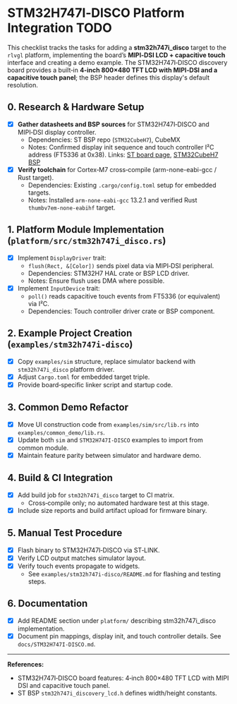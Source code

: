 # STM32H747I‑DISCO Platform Integration TODO

This checklist tracks the tasks for adding a **stm32h747i_disco** target to the `rlvgl` platform, implementing the board’s **MIPI‑DSI LCD + capacitive touch** interface and creating a demo example.
The STM32H747I‑DISCO discovery board provides a built‑in **4‑inch 800×480 TFT LCD with MIPI‑DSI and a capacitive touch panel**; the BSP header defines this display's default resolution.

## 0. Research & Hardware Setup
- [x] **Gather datasheets and BSP sources** for STM32H747I‑DISCO and MIPI‑DSI display controller.
  - Dependencies: ST BSP repo (`STM32CubeH7`), CubeMX
  - Notes: Confirmed display init sequence and touch controller I²C address (FT5336 at 0x38). Links: [ST board page](https://www.st.com/en/evaluation-tools/stm32h747i-disco.html), [STM32CubeH7 BSP](https://github.com/STMicroelectronics/STM32CubeH7)
- [x] **Verify toolchain** for Cortex‑M7 cross‑compile (arm-none-eabi-gcc / Rust target).
  - Dependencies: Existing `.cargo/config.toml` setup for embedded targets.
  - Notes: Installed `arm-none-eabi-gcc` 13.2.1 and verified Rust `thumbv7em-none-eabihf` target.

## 1. Platform Module Implementation (`platform/src/stm32h747i_disco.rs`)
- [x] Implement `DisplayDriver` trait:
  - `flush(Rect, &[Color])` sends pixel data via MIPI‑DSI peripheral.
  - Dependencies: STM32H7 HAL crate or BSP LCD driver.
  - Notes: Ensure flush uses DMA where possible.
- [x] Implement `InputDevice` trait:
  - `poll()` reads capacitive touch events from FT5336 (or equivalent) via I²C.
  - Dependencies: Touch controller driver crate or BSP component.

## 2. Example Project Creation (`examples/stm32h747i-disco`)
- [x] Copy `examples/sim` structure, replace simulator backend with `stm32h747i_disco` platform driver.
- [x] Adjust `Cargo.toml` for embedded target triple.
- [x] Provide board‑specific linker script and startup code.

## 3. Common Demo Refactor
- [x] Move UI construction code from `examples/sim/src/lib.rs` into `examples/common_demo/lib.rs`.
- [x] Update both `sim` and `STM32H747I-DISCO` examples to import from common module.
- [x] Maintain feature parity between simulator and hardware demo.

## 4. Build & CI Integration
- [x] Add build job for `stm32h747i_disco` target to CI matrix.
  - Cross‑compile only; no automated hardware test at this stage.
- [x] Include size reports and build artifact upload for firmware binary.

## 5. Manual Test Procedure
- [x] Flash binary to STM32H747I‑DISCO via ST‑LINK.
- [x] Verify LCD output matches simulator layout.
- [x] Verify touch events propagate to widgets.
  - See `examples/stm32h747i-disco/README.md` for flashing and testing steps.

## 6. Documentation
- [x] Add README section under `platform/` describing stm32h747i_disco implementation.
- [x] Document pin mappings, display init, and touch controller details. See `docs/STM32H747I-DISCO.md`.

---
**References:**
- STM32H747I‑DISCO board features: 4‑inch 800×480 TFT LCD with MIPI DSI and capacitive touch panel.
- ST BSP `stm32h747i_discovery_lcd.h` defines width/height constants.

